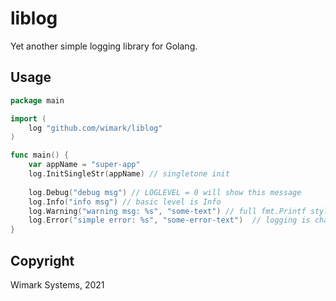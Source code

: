 # liblog

Yet another simple logging library for Golang.

## Usage

```go
package main

import (
	log "github.com/wimark/liblog"
)

func main() {
	var appName = "super-app"
	log.InitSingleStr(appName) // singletone init
	
	log.Debug("debug msg") // LOGLEVEL = 0 will show this message
	log.Info("info msg") // basic level is Info
	log.Warning("warning msg: %s", "some-text") // full fmt.Printf style
	log.Error("simple error: %s", "some-error-text")  // logging is channel-based with async call  for error need to Wait / Sleep
}
```

## Copyright

Wimark Systems, 2021